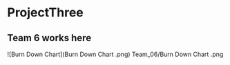 # ProjectThree
## Team 6 works here

![Burn Down Chart](Burn Down Chart .png)
Team_06/Burn Down Chart .png
